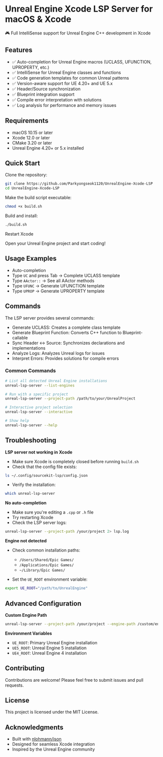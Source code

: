 
# Unreal Engine Xcode LSP Server for macOS & Xcode

🎮 Full IntelliSense support for Unreal Engine C++ development in Xcode

## Features
- ✅ Auto-completion for Unreal Engine macros (UCLASS, UFUNCTION, UPROPERTY, etc.)
- ✅ IntelliSense for Unreal Engine classes and functions
- ✅ Code generation templates for common Unreal patterns
- ✅ Version-aware support for UE 4.20+ and UE 5.x
- ✅ Header/Source synchronization
- ✅ Blueprint integration support
- ✅ Compile error interpretation with solutions
- ✅ Log analysis for performance and memory issues

## Requirements
- macOS 10.15 or later
- Xcode 12.0 or later
- CMake 3.20 or later
- Unreal Engine 4.20+ or 5.x installed

## Quick Start
Clone the repository:

```bash
git clone https://github.com/Parkyongseok1120/UnrealEngine-Xcode-LSP
cd UnrealEngine-Xcode-LSP
````

Make the build script executable:

```bash
chmod +x build.sh
```

Build and install:

```bash
./build.sh
```

Restart Xcode

Open your Unreal Engine project and start coding!

## Usage Examples

* Auto-completion
* Type `UC` and press Tab → Complete UCLASS template
* Type `AActor::` → See all AActor methods
* Type `UFUNC` → Generate UFUNCTION template
* Type `UPROP` → Generate UPROPERTY template

## Commands

The LSP server provides several commands:

* Generate UCLASS: Creates a complete class template
* Generate Blueprint Function: Converts C++ function to Blueprint-callable
* Sync Header ↔ Source: Synchronizes declarations and implementations
* Analyze Logs: Analyzes Unreal logs for issues
* Interpret Errors: Provides solutions for compile errors

### Common Commands

```bash
# List all detected Unreal Engine installations
unreal-lsp-server --list-engines

# Run with a specific project
unreal-lsp-server --project-path /path/to/your/UnrealProject

# Interactive project selection
unreal-lsp-server --interactive

# Show help
unreal-lsp-server --help
```

## Troubleshooting

**LSP server not working in Xcode**

* Make sure Xcode is completely closed before running `build.sh`
* Check that the config file exists:

```bash
ls ~/.config/sourcekit-lsp/config.json
```

* Verify the installation:

```bash
which unreal-lsp-server
```

**No auto-completion**

* Make sure you're editing a `.cpp` or `.h` file
* Try restarting Xcode
* Check the LSP server logs:

```bash
unreal-lsp-server --project-path /your/project 2> lsp.log
```

**Engine not detected**

* Check common installation paths:

  * `/Users/Shared/Epic Games/`
  * `/Applications/Epic Games/`
  * `~/Library/Epic Games/`
* Set the `UE_ROOT` environment variable:

```bash
export UE_ROOT="/path/to/UnrealEngine"
```

## Advanced Configuration

**Custom Engine Path**

```bash
unreal-lsp-server --project-path /your/project --engine-path /custom/engine/path
```

**Environment Variables**

* `UE_ROOT`: Primary Unreal Engine installation
* `UE5_ROOT`: Unreal Engine 5 installation
* `UE4_ROOT`: Unreal Engine 4 installation

## Contributing

Contributions are welcome! Please feel free to submit issues and pull requests.

## License

This project is licensed under the MIT License.

## Acknowledgments

* Built with [nlohmann/json](https://github.com/nlohmann/json)
* Designed for seamless Xcode integration
* Inspired by the Unreal Engine community

